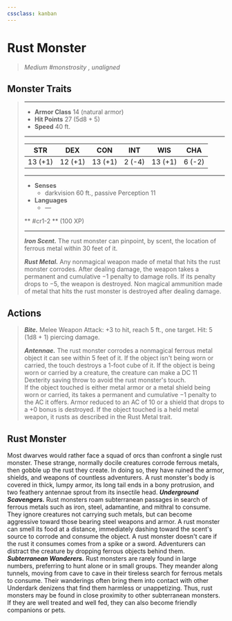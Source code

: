 ```yaml
---
cssclass: kanban
---
```


# Rust Monster
>*Medium #monstrosity , unaligned*
## Monster Traits
>___
>- **Armor Class** 14 (natural armor)
>- **Hit Points** 27 (5d8 + 5)
>- **Speed** 40 ft.
>___
>|STR|DEX|CON|INT|WIS|CHA|
>|:---:|:---:|:---:|:---:|:---:|:---:|
>|13 (+1)|12 (+1)|13 (+1)|2 (-4)|13 (+1)|6 (-2)|
>___
>- **Senses**
>	 - darkvision 60 ft., passive Perception 11
>- **Languages**
>	 - —
>
> ** #cr1-2 ** (100 XP)
>___
>***Iron Scent.*** The rust monster can pinpoint, by scent, the location of ferrous metal within 30 feet of it.  
>
>***Rust Metal.*** Any nonmagical weapon made of metal that hits the rust monster corrodes. After dealing damage, the weapon takes a permanent and cumulative −1 penalty to damage rolls. If its penalty drops to −5, the weapon is destroyed. Non magical ammunition made of metal that hits the rust monster is destroyed after dealing damage.  
>
## Actions
>***Bite.*** Melee Weapon Attack: +3 to hit, reach 5 ft., one target. Hit: 5 (1d8 + 1) piercing damage.  
>
>***Antennae.*** The rust monster corrodes a nonmagical ferrous metal object it can see within 5 feet of it. If the object isn't being worn or carried, the touch destroys a 1-foot cube of it. If the object is being worn or carried by a creature, the creature can make a DC 11 Dexterity saving throw to avoid the rust monster's touch.  
>If the object touched is either metal armor or a metal shield being worn or carried, its takes a permanent and cumulative −1 penalty to the AC it offers. Armor reduced to an AC of 10 or a shield that drops to a +0 bonus is destroyed. If the object touched is a held metal weapon, it rusts as described in the Rust Metal trait.
## Rust Monster
Most dwarves would rather face a squad of orcs than confront a single rust monster. These strange, normally docile creatures corrode ferrous metals, then gobble up the rust they create. In doing so, they have ruined the armor, shields, and weapons of countless adventurers.
A rust monster's body is covered in thick, lumpy armor, its long tail ends in a bony protrusion, and two feathery antennae sprout from its insectile head.
***Underground Scavengers.*** Rust monsters roam subterranean passages in search of ferrous metals such as iron, steel, adamantine, and mithral to consume.
They ignore creatures not carrying such metals, but can become aggressive toward those bearing steel weapons and armor. A rust monster can smell its food at a distance, immediately dashing toward the scent's source to corrode and consume the object.
A rust monster doesn't care if the rust it consumes comes from a spike or a sword. Adventurers can distract the creature by dropping ferrous objects behind them.
***Subterranean Wanderers.*** Rust monsters are rarely found in large numbers, preferring to hunt alone or in small groups. They meander along tunnels, moving from cave to cave in their tireless search for ferrous metals to consume. Their wanderings often bring them into contact with other Underdark denizens that find them harmless or unappetizing. Thus, rust monsters may be found in close proximity to other subterranean monsters. If they are well treated and well fed, they can also become friendly companions or pets.